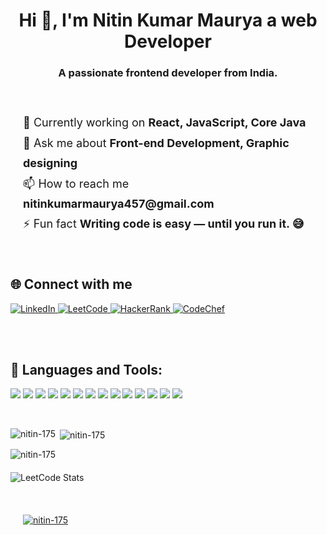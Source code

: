<h1 align="center">Hi 👋, I'm Nitin Kumar Maurya a web Developer</h1>
<h3 align="center">A passionate frontend developer from India.</h3>



<div style="display: flex; justify-content: space-between; align-items: center; padding: 20px; gap: 40px; flex-wrap: nowrap;">

  <!-- Left Side: Developer Info -->
  <div style="flex: 1;">
    <ul style="list-style: none; padding: 0; font-size: 18px; line-height: 1.8;">
      <li>🔭 Currently working on <strong>React, JavaScript, Core Java</strong></li>
      <li>💬 Ask me about <strong>Front-end Development, Graphic designing</strong></li>
      <li>📫 How to reach me <strong>nitinkumarmaurya457@gmail.com</strong></li>
      <li>⚡ Fun fact <strong>Writing code is easy — until you run it. 😅</strong></li>
    </ul>
  </div>


</div>


## 🌐 Connect with me

<p align="left">
  <a href="https://linkedin.com/in/nitin-kumar-maurya" target="_blank">
    <img src="https://img.shields.io/badge/LinkedIn-%230077B5.svg?style=for-the-badge&logo=linkedin&logoColor=white" alt="LinkedIn"/>
  </a>
  <a href="https://www.leetcode.com/nitinkumarmaurya457" target="_blank">
    <img src="https://img.shields.io/badge/LeetCode-000000?style=for-the-badge&logo=leetcode&logoColor=white" alt="LeetCode"/>
  </a>
  <a href="https://www.hackerrank.com/nitinmaurya16788" target="_blank">
    <img src="https://img.shields.io/badge/HackerRank-2EC866?style=for-the-badge&logo=hackerrank&logoColor=white" alt="HackerRank"/>
  </a>
  <a href="https://www.codechef.com/users/nitin_53" target="_blank">
    <img src="https://img.shields.io/badge/CodeChef-5B4638?style=for-the-badge&logo=codechef&logoColor=white" alt="CodeChef"/>
  </a>
</p>





<br><br>


## 🚀 Languages and Tools:

<p align="left">
  <!-- Priority Stack -->
  <img src="https://img.shields.io/badge/React-20232A?style=for-the-badge&logo=react&logoColor=61DAFB"/>
  <img src="https://img.shields.io/badge/TypeScript-3178C6?style=for-the-badge&logo=typescript&logoColor=white"/>
  <img src="https://img.shields.io/badge/Java-007396?style=for-the-badge&logo=java&logoColor=white"/>
  <img src="https://img.shields.io/badge/JavaScript-F7DF1E?style=for-the-badge&logo=javascript&logoColor=black"/>
  <img src="https://img.shields.io/badge/MySQL-4479A1?style=for-the-badge&logo=mysql&logoColor=white"/>

  <!-- Other Tools -->
  <img src="https://img.shields.io/badge/Babel-F9DC3E?style=for-the-badge&logo=babel&logoColor=black"/>
  <img src="https://img.shields.io/badge/Bootstrap-7952B3?style=for-the-badge&logo=bootstrap&logoColor=white"/>
  <img src="https://img.shields.io/badge/C-00599C?style=for-the-badge&logo=c&logoColor=white"/>
  <img src="https://img.shields.io/badge/CSS3-1572B6?style=for-the-badge&logo=css3&logoColor=white"/>
  <img src="https://img.shields.io/badge/Figma-F24E1E?style=for-the-badge&logo=figma&logoColor=white"/>
  <img src="https://img.shields.io/badge/Git-F05032?style=for-the-badge&logo=git&logoColor=white"/>
  <img src="https://img.shields.io/badge/HTML5-E34F26?style=for-the-badge&logo=html5&logoColor=white"/>
  <img src="https://img.shields.io/badge/Photoshop-31A8FF?style=for-the-badge&logo=adobephotoshop&logoColor=white"/>
  <img src="https://img.shields.io/badge/React_Native-20232A?style=for-the-badge&logo=react&logoColor=61DAFB"/>
</p>





<br>

<p><img align="left" src="https://github-readme-stats.vercel.app/api/top-langs?username=nitin-175&show_icons=true&locale=en&layout=compact" alt="nitin-175" /></p>

<p>&nbsp;<img align="center" src="https://github-readme-stats.vercel.app/api?username=nitin-175&show_icons=true&locale=en" alt="nitin-175" /></p>

<p align="left" style="margin-bottom: 20px;">
  <img src="https://komarev.com/ghpvc/?username=nitin-175&label=Profile%20views&color=0e75b6&style=flat" alt="nitin-175" />
</p>

<p align="left" style="margin: 20px 0;">
  <img src="https://leetcard.jacoblin.cool/nitinkumarmaurya457 ?theme=dark&font=Karma&ext=heatmap" alt="LeetCode Stats" />
</p>
<br>
<!-- GitHub Trophy Section -->
<p style="margin-left: 20px;">
  <a href="https://github.com/ryo-ma/github-profile-trophy">
    <img src="https://github-profile-trophy.vercel.app/?username=nitin-175" alt="nitin-175" />
  </a>
</p>

